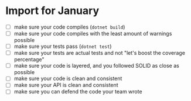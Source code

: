 # Import for January

- [ ] make sure your code compiles (`dotnet build`)
- [ ] make sure your code compiles with the least amount of warnings possible
- [ ] make sure your tests pass (`dotnet test`)
- [ ] make sure your tests are actual tests and not "let's boost the coverage percentage"
- [ ] make sure your code is layered, and you followed SOLID as close as possible
- [ ] make sure your code is clean and consistent
- [ ] make sure your API is clean and consistent
- [ ] make sure you can defend the code your team wrote